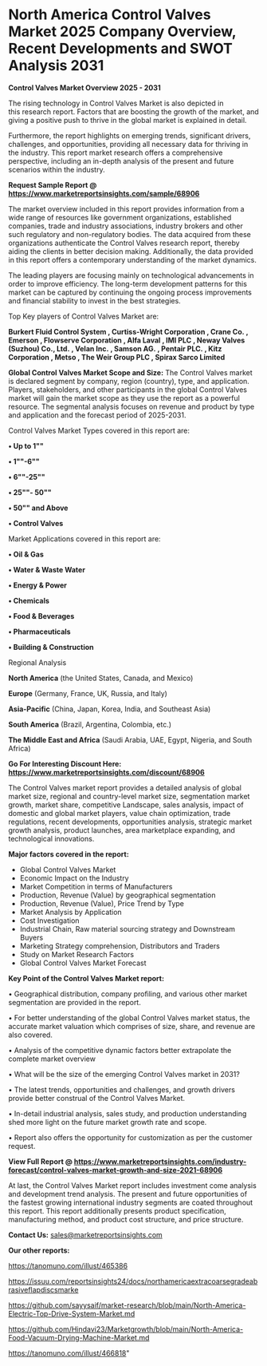 # North America Control Valves Market 2025 Company Overview, Recent Developments and SWOT Analysis 2031

<Strong> Control Valves Market Overview 2025 - 2031</strong>

The rising technology in Control Valves Market is also depicted in this research report. Factors that are boosting the growth of the market, and giving a positive push to thrive in the global market is explained in detail.

Furthermore, the report highlights on emerging trends, significant drivers, challenges, and opportunities, providing all necessary data for thriving in the industry. This report market research offers a comprehensive perspective, including an in-depth analysis of the present and future scenarios within the industry.

<strong>Request Sample Report @ <a href=https://www.marketreportsinsights.com/sample/68906>https://www.marketreportsinsights.com/sample/68906</a></strong>

The market overview included in this report provides information from a wide range of resources like government organizations, established companies, trade and industry associations, industry brokers and other such regulatory and non-regulatory bodies. The data acquired from these organizations authenticate the Control Valves research report, thereby aiding the clients in better decision making. Additionally, the data provided in this report offers a contemporary understanding of the market dynamics.

The leading players are focusing mainly on technological advancements in order to improve efficiency. The long-term development patterns for this market can be captured by continuing the ongoing process improvements and financial stability to invest in the best strategies.

Top Key players of Control Valves Market are:

<strong>Burkert Fluid Control System , Curtiss-Wright Corporation , Crane Co. , Emerson , Flowserve Corporation , Alfa Laval , IMI PLC , Neway Valves (Suzhou) Co., Ltd. , Velan Inc. , Samson AG. , Pentair PLC. , Kitz Corporation , Metso , The Weir Group PLC , Spirax Sarco Limited</strong>

<strong><b>Global Control Valves Market Scope and Size:</b></strong>
The Control Valves market is declared segment by company, region (country), type, and application. Players, stakeholders, and other participants in the global Control Valves market will gain the market scope as they use the report as a powerful resource. The segmental analysis focuses on revenue and product by type and application and the forecast period of 2025-2031.

Control Valves Market Types covered in this report are:

<strong>• Up to 1""

• 1""-6""

• 6""-25""

• 25""- 50""

• 50"" and Above

• Control Valves</strong>

Market Applications covered in this report are:

<strong>• Oil & Gas

• Water & Waste Water

• Energy & Power

• Chemicals

• Food & Beverages

• Pharmaceuticals

• Building & Construction</strong> 

Regional Analysis

<strong>North America</strong> (the United States, Canada, and Mexico)

<strong>Europe</strong> (Germany, France, UK, Russia, and Italy)

<strong>Asia-Pacific</strong> (China, Japan, Korea, India, and Southeast Asia)

<strong>South America</strong> (Brazil, Argentina, Colombia, etc.)

<strong>The Middle East and Africa</strong> (Saudi Arabia, UAE, Egypt, Nigeria, and South Africa)

<strong>Go For Interesting Discount Here: <a href=https://www.marketreportsinsights.com/discount/68906>https://www.marketreportsinsights.com/discount/68906</a></strong>

The Control Valves market report provides a detailed analysis of global market size, regional and country-level market size, segmentation market growth, market share, competitive Landscape, sales analysis, impact of domestic and global market players, value chain optimization, trade regulations, recent developments, opportunities analysis, strategic market growth analysis, product launches, area marketplace expanding, and technological innovations.

<strong><b>Major factors covered in the report:</b></strong>
<ul>
  <li>Global Control Valves Market </li>
  <li>Economic Impact on the Industry</li>
  <li>Market Competition in terms of Manufacturers</li>
  <li>Production, Revenue (Value) by geographical segmentation</li>
  <li>Production, Revenue (Value), Price Trend by Type</li>
  <li>Market Analysis by Application</li>
  <li>Cost Investigation</li>
  <li>Industrial Chain, Raw material sourcing strategy and Downstream Buyers</li>
  <li>Marketing Strategy comprehension, Distributors and Traders</li>
  <li>Study on Market Research Factors</li>
  <li>Global Control Valves Market Forecast</li>
</ul>

<strong><b>Key Point of the Control Valves Market report:</b></strong>

• Geographical distribution, company profiling, and various other market segmentation are provided in the report.

• For better understanding of the global Control Valves market status, the accurate market valuation which comprises of size, share, and revenue are also covered.

• Analysis of the competitive dynamic factors better extrapolate the complete market overview

• What will be the size of the emerging Control Valves market in 2031?

• The latest trends, opportunities and challenges, and growth drivers provide better construal of the Control Valves Market.

• In-detail industrial analysis, sales study, and production understanding shed more light on the future market growth rate and scope.

• Report also offers the opportunity for customization as per the customer request.

<strong><b>View Full Report @ <a href=https://www.marketreportsinsights.com/industry-forecast/control-valves-market-growth-and-size-2021-68906>https://www.marketreportsinsights.com/industry-forecast/control-valves-market-growth-and-size-2021-68906</a></b></strong>


At last, the Control Valves Market report includes investment come analysis and development trend analysis. The present and future opportunities of the fastest growing international industry segments are coated throughout this report. This report additionally presents product specification, manufacturing method, and product cost structure, and price structure.

<strong>Contact Us:</strong>
sales@marketreportsinsights.com

<strong>Our other reports:</strong>

<a href=https://tanomuno.com/illust/465386>https://tanomuno.com/illust/465386</a>

<a href=https://issuu.com/reportsinsights24/docs/northamericaextracoarsegradeabrasiveflapdiscsmarke>https://issuu.com/reportsinsights24/docs/northamericaextracoarsegradeabrasiveflapdiscsmarke</a>

<a href=https://github.com/sayysaif/market-research/blob/main/North-America-Electric-Top-Drive-System-Market.md>https://github.com/sayysaif/market-research/blob/main/North-America-Electric-Top-Drive-System-Market.md</a>

<a href=https://github.com/Hindavi23/Marketgrowth/blob/main/North-America-Food-Vacuum-Drying-Machine-Market.md>https://github.com/Hindavi23/Marketgrowth/blob/main/North-America-Food-Vacuum-Drying-Machine-Market.md</a>

<a href=https://tanomuno.com/illust/466818>https://tanomuno.com/illust/466818</a>"

